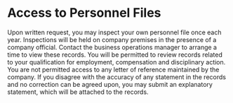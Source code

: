 # Access to Personnel Files

Upon written request, you may inspect your own personnel file once each year. Inspections will be held on company premises in the presence of a company official. Contact the business operations manager to arrange a time to view these records. You will be permitted to review records related to your qualification for employment, compensation and disciplinary action. You are not permitted access to any letter of reference maintained by the company. If you disagree with the accuracy of any statement in the records and no correction can be agreed upon, you may submit an explanatory statement, which will be attached to the records.
